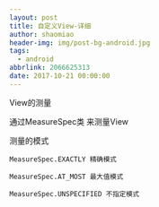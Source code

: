 ```yaml
---
layout: post
title: 自定义View-详细
author: shaomiao
header-img: img/post-bg-android.jpg
tags:
  - android
abbrlink: 2066625313
date: 2017-10-21 00:00:00
---
```

View的测量

通过MeasureSpec类 来测量View

测量的模式

	MeasureSpec.EXACTLY 精确模式

	MeasureSpec.AT_MOST 最大值模式

	MeasureSpec.UNSPECIFIED 不指定模式



